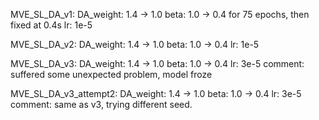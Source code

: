 MVE_SL_DA_v1:
    DA_weight: 1.4 -> 1.0
    beta: 1.0 -> 0.4 for 75 epochs, then fixed at 0.4s
    lr: 1e-5

MVE_SL_DA_v2:
    DA_weight: 1.4 -> 1.0
    beta: 1.0 -> 0.4 
    lr: 1e-5

MVE_SL_DA_v3:
    DA_weight: 1.4 -> 1.0
    beta: 1.0 -> 0.4 
    lr: 3e-5
    comment: suffered some unexpected problem, model froze

MVE_SL_DA_v3_attempt2:
    DA_weight: 1.4 -> 1.0
    beta: 1.0 -> 0.4 
    lr: 3e-5
    comment: same as v3, trying different seed.


